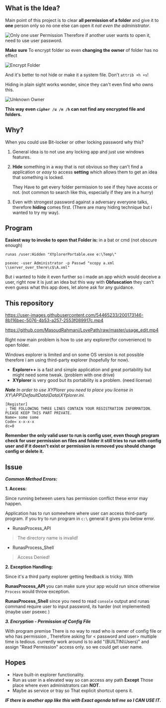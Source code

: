 



What is the Idea?
------------
Main point of this project is to clear **all permission of a folder** and give it to **one** person only so no one else can open it *not even the administrator*.

![Only one user Permission](https://i.imgur.com/duG5djv.jpeg)
Therefore if another user wants to open it, need to use user password.

**Make sure** To encrypt folder so even **changing the owner** of folder has no effect

![Encrypt Folder](https://i.imgur.com/UhGTANN.jpeg)

And it's better to not hide or make it a system file. Don't `attrib +h +s`!

Hiding in plain sight works wonder, since they can't even find who owns this.

![Unknown Owner](https://i.imgur.com/RBxV2PB.png)

**This way even `cipher /u /n /h` can not find any encrypted file and folders.**

Why?
--------
When you could use Bit-locker or other locking password why this?

 1. General idea is to not use any locking app and just use windows features. 

2. **Hide** something in a way that is not obvious so they can't find a
        application or *easy* to access **setting** which allows them to get an
        idea that something is locked. 

	They Have to get every folder permission to see if they have access or not. (not common to search like this,
        especially if they are in a hurry)

3. Even with strongest password against a adversary everyone talks, therefore **hiding** comes first. (There
        are many hiding technique but i wanted to try my way).

Program
-------------

**Easiest way to invoke to open that Folder is:** in a bat or cmd (not obscure enough)

    runas /user:Hidden "XYplorerPortable.exe e:\Temp\"

    psexec -user Administrator -p Passwd "xcopy a.xml \\server_over_there\c$\A.xml"

But i wanted to hide it even further so i made an app which would deceive a user, right now it is just an idea but this way
        with **Obfuscation** they can't even guess what this app does, let alone ask for any guidance.

This repository
--------------

https://user-images.githubusercontent.com/54465233/200173146-8b116bec-5076-4b53-a257-2553f089917c.mp4


https://github.com/MasoudRahmani/LovePath/raw/master/usage_edit.mp4

Right now main problem is how to use any explorer(for convenience) to open folder.

Windows explorer is limited and on some OS version is not possible therefore i am using third-party explorer (hopefully for now).

* **Explorer++** is a fast and simple application and great portability but might need some tweak. (problem with one drive)
* **XYplorer** is very good but its portability is a problem. (need license)

***Note***
**In order to use* XYPlorer you need to place you license in XY\APP\DefaultData\Data\XYplorer.ini.*

    [Register]
    ; THE FOLLOWING THREE LINES CONTAIN YOUR REGISTRATION INFORMATION. PLEASE KEEP THIS PART PRIVATE.
    Name= some some
    Code= x-x-x-x
    dc=0

**Remember the only valid user to run is config user, even though program check for user permission on files and folder it still tries to run with config user and if it doesn't exist or permission is removed you should change config or delete it.**

**Issue**
---------
***Common Method Errors:***

**1. Access:**

Since running between users has permission conflict these error may happen.

Application has to run somewhere where user can access third-party program. if you try to run program in `c:\` general it gives you below error.

 - RunasProcess_API

> The directory name is invalid!

 - RunasProcess_Shell

> Access Denied!

**2. Exception Handling:**

Since it's a third party explorer getting feedback is tricky.
With 

**RunasProcess_API** you can make sure your app would run since otherwise `Process` would throw exception.

**RunasProcess_Shell** since you need to read `console` output and runas command require user to input password, its harder (not implemented) (maybe user psexec )

 ***3. Encryption - Permission of Config File***

 With program premise There is no way to read who is owner of config file or who has permission , Therefore asking for < password and user> multiple time is tedious. currently work around is to add "(BUILTIN\\Users)" and assign "Read Permission" access only. so we could get user name.


Hopes
--------------
* Have built-in explorer functionality.
* Run as user in a elevated way so can access any path **Except** Those place where even administrators can **NOT**.
* Maybe as service or tray so That explicit shortcut opens it.


***IF there is another app like this with Exact agenda tell me so I CAN USE IT.***

